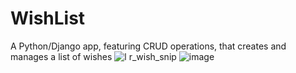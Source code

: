 # WishList
A Python/Django app, featuring CRUD operations, that creates and manages a list of wishes 
![l r_wish_snip](https://user-images.githubusercontent.com/32718849/39791226-915934c8-5308-11e8-8bed-90d94f24d10e.PNG)
![image](https://user-images.githubusercontent.com/32718849/39738545-c9dd7912-5259-11e8-8780-7bc6c8b8d902.png)
